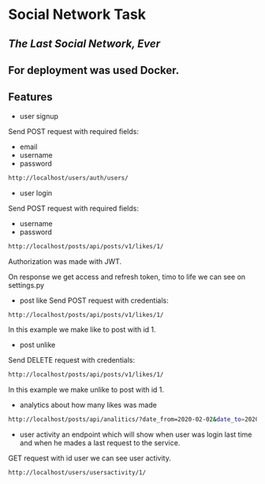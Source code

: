# Social Network Task

## _The Last Social Network, Ever_

## For deployment was used Docker.

## Features

- user signup

Send POST request with required fields:

 - email
 - username
 - password

```sh
http://localhost/users/auth/users/
```
- user login

Send POST request with required fields:

 - username
 - password
```sh
http://localhost/posts/api/posts/v1/likes/1/
```
Authorization was made with JWT.

On response we get access and refresh token, timo to life we can see on settings.py

- post like
Send POST request with credentials:
```sh
http://localhost/posts/api/posts/v1/likes/1/
```
In this example we make like to post with id 1.

- post unlike

Send DELETE request with credentials:
```sh
http://localhost/posts/api/posts/v1/likes/1/
```
In this example we make unlike to post with id 1.

- analytics about how many likes was made

```sh
http://localhost/posts/api/analitics/?date_from=2020-02-02&date_to=2020-02-15
```


- user activity an endpoint which will show when user was login last time and when he mades a last request to the service.

GET request with id user we can see user activity.

```sh
http://localhost/users/usersactivity/1/
```


